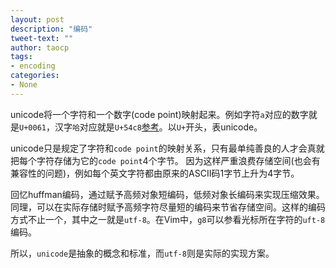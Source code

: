 ```yaml
---
layout: post
description: "编码"
tweet-text: ""
author: taocp
tags:
- encoding
categories: 
- None 
---
```


unicode将一个字符和一个数字(code point)映射起来。例如字符`a`对应的数字就是`U+0061`，汉字`哈`对应就是`U+54c8`[参考](http://www.chi2ko.com/tool/CJK.htm)。以`U+`开头，表unicode。

unicode只是规定了字符和`code point`的映射关系，只有最单纯善良的人才会真就把每个字符存储为它的`code point`4个字节。 因为这样严重浪费存储空间(也会有兼容性的问题)，例如每个英文字符都由原来的ASCII码1字节上升为4字节。

回忆huffman编码，通过赋予高频对象短编码，低频对象长编码来实现压缩效果。 同理，可以在实际存储时赋予高频字符尽量短的编码来节省存储空间。这样的编码方式不止一个，其中之一就是`utf-8`。在Vim中，`g8`可以参看光标所在字符的`uft-8`编码。

所以，`unicode`是抽象的概念和标准，而`utf-8`则是实际的实现方案。
